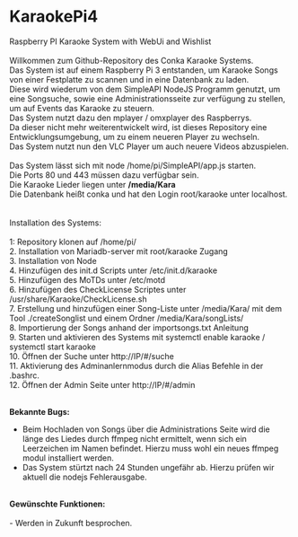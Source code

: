 # KaraokePi4<br>
Raspberry PI Karaoke System with WebUi and Wishlist<br>
<br>
Willkommen zum Github-Repository des Conka Karaoke Systems.<br>
Das System ist auf einem Raspberry Pi 3 entstanden, um Karaoke Songs von einer Festplatte zu scannen und in eine Datenbank zu laden.<br>
Diese wird wiederum von dem SimpleAPI NodeJS Programm genutzt, um eine Songsuche, sowie eine Administrationsseite zur verfügung zu stellen, um auf Events das Karaoke zu steuern.<br>
Das System nutzt dazu den mplayer / omxplayer des Raspberrys.<br>
Da dieser nicht mehr weiterentwickelt wird, ist dieses Repository eine Entwicklungsumgebung, um zu einem neueren Player zu wechseln.<br>
Das System nutzt nun den VLC Player um auch neuere Videos abzuspielen.<br>
<br>
Das System lässt sich mit node /home/pi/SimpleAPI/app.js starten.<br>
Die Ports 80 und 443 müssen dazu verfügbar sein.<br>
Die Karaoke Lieder liegen unter <b>/media/Kara</b><br>
Die Datenbank heißt conka und hat den Login root/karaoke unter localhost.<br>
<br>
<br>
Installation des Systems:<br>
<br>
1: Repository klonen auf /home/pi/<br>
2. Installation von Mariadb-server mit root/karaoke Zugang<br>
3. Installation von Node<br>
4. Hinzufügen des init.d Scripts unter /etc/init.d/karaoke<br>
5. Hinzufügen des MoTDs unter /etc/motd<br>
6. Hinzufügen des CheckLicense Scriptes unter /usr/share/Karaoke/CheckLicense.sh<br>
7. Erstellung und hinzufügen einer Song-Liste unter /media/Kara/ mit dem Tool ./createSonglist und einem Ordner /media/Kara/songLists/<br>
8. Importierung der Songs anhand der importsongs.txt Anleitung<br>
9. Starten und aktivieren des Systems mit systemctl enable karaoke / systemctl start karaoke<br>
10. Öffnen der Suche unter http://IP/#/suche <br>
11. Aktivierung des Adminanlernmodus durch die Alias Befehle in der .bashrc.<br>
12. Öffnen der Admin Seite unter http://IP/#/admin<br>
<br>

<b>Bekannte Bugs:</b><br>
- Beim Hochladen von Songs über die Administrations Seite wird die länge des Liedes durch ffmpeg nicht ermittelt, wenn sich ein Leerzeichen im Namen befindet. Hierzu muss wohl ein neues ffmpeg modul installiert werden.<br>
- Das System stürtzt nach 24 Stunden ungefähr ab. Hierzu prüfen wir aktuell die nodejs Fehlerausgabe.<br>
<br>
<b>Gewünschte Funktionen:</b><br><br>
- Werden in Zukunft besprochen.
